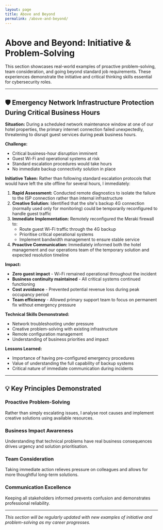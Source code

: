 ```yaml
---
layout: page
title: Above and Beyond
permalink: /above-and-beyond/
---
```


# Above and Beyond: Initiative & Problem-Solving

This section showcases real-world examples of proactive problem-solving, team consideration, and going beyond standard job requirements. These experiences demonstrate the initiative and critical thinking skills essential for cybersecurity roles.

---

## 🛡️ **Emergency Network Infrastructure Protection During Critical Business Hours**

**Situation:** During a scheduled network maintenance window at one of our hotel properties, the primary internet connection failed unexpectedly, threatening to disrupt guest services during peak business hours.

**Challenge:** 
- Critical business-hour disruption imminent
- Guest Wi-Fi and operational systems at risk
- Standard escalation procedures would take hours
- No immediate backup connectivity solution in place

**Initiative Taken:**
Rather than following standard escalation protocols that would have left the site offline for several hours, I immediately:

1. **Rapid Assessment:** Conducted remote diagnostics to isolate the failure to the ISP connection rather than internal infrastructure
2. **Creative Solution:** Identified that the site's backup 4G connection (normally used only for monitoring) could be temporarily reconfigured to handle guest traffic
3. **Immediate Implementation:** Remotely reconfigured the Meraki firewall to:
   - Route guest Wi-Fi traffic through the 4G backup
   - Prioritise critical operational systems
   - Implement bandwidth management to ensure stable service
4. **Proactive Communication:** Immediately informed both the hotel management and our operations team of the temporary solution and expected resolution timeline

**Impact:**
- **Zero guest impact** - Wi-Fi remained operational throughout the incident
- **Business continuity maintained** - All critical systems continued functioning
- **Cost avoidance** - Prevented potential revenue loss during peak occupancy period
- **Team efficiency** - Allowed primary support team to focus on permanent fix without emergency pressure

**Technical Skills Demonstrated:**
- Network troubleshooting under pressure
- Creative problem-solving with existing infrastructure
- Remote configuration management
- Understanding of business priorities and impact

**Lessons Learned:**
- Importance of having pre-configured emergency procedures
- Value of understanding the full capability of backup systems
- Critical nature of immediate communication during incidents

---

## 💡 **Key Principles Demonstrated**

### **Proactive Problem-Solving**
Rather than simply escalating issues, I analyse root causes and implement creative solutions using available resources.

### **Business Impact Awareness**
Understanding that technical problems have real business consequences drives urgency and solution prioritisation.

### **Team Consideration**
Taking immediate action relieves pressure on colleagues and allows for more thoughtful long-term solutions.

### **Communication Excellence**
Keeping all stakeholders informed prevents confusion and demonstrates professional reliability.

---

*This section will be regularly updated with new examples of initiative and problem-solving as my career progresses.*
